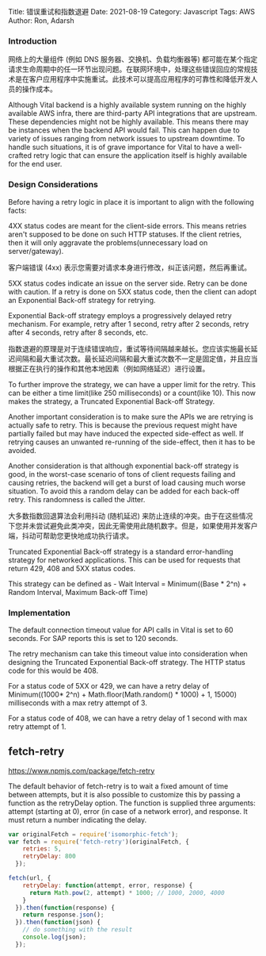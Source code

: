 Title: 错误重试和指数退避
Date: 2021-08-19
Category: Javascript
Tags: AWS
Author: Ron, Adarsh

### Introduction

网络上的大量组件 (例如 DNS 服务器、交换机、负载均衡器等) 都可能在某个指定请求生命周期中的任一环节出现问题。在联网环境中，处理这些错误回应的常规技术是在客户应用程序中实施重试。此技术可以提高应用程序的可靠性和降低开发人员的操作成本。

Although Vital backend is a highly available system running on the highly available AWS infra, there are third-party API integrations that are upstream. These dependencies might not be highly available. This means there may be instances when the backend API would fail. This can happen due to variety of issues ranging from network issues to upstream downtime. To handle such situations, it is of grave importance for Vital to have a well-crafted retry logic that can ensure the application itself is highly available for the end user.

### Design Considerations

Before having a retry logic in place it is important to align with the following facts:

4XX status codes are meant for the client-side errors. This means retries aren't supposed to be done on such HTTP statuses. If the client retries, then it will only aggravate the problems(unnecessary load on server/gateway).

客户端错误 (4xx) 表示您需要对请求本身进行修改，纠正该问题，然后再重试。

5XX status codes indicate an issue on the server side. Retry can be done with caution.
If a retry is done on 5XX status code, then the client can adopt an Exponential Back-off strategy for retrying.

Exponential Back-off strategy employs a progressively delayed retry mechanism. For example, retry after 1 second, retry after 2 seconds, retry after 4 seconds, retry after 8 seconds, etc.

指数退避的原理是对于连续错误响应，重试等待间隔越来越长。您应该实施最长延迟间隔和最大重试次数。最长延迟间隔和最大重试次数不一定是固定值，并且应当根据正在执行的操作和其他本地因素（例如网络延迟）进行设置。

To further improve the strategy, we can have a upper limit for the retry. This can be either a time limit(like 250 milliseconds) or a count(like 10). This now makes the strategy, a Truncated Exponential Back-off Strategy.

Another important consideration is to make sure the APIs we are retrying is actually safe to retry. This is because the previous request might have partially failed but may have induced the expected side-effect as well. If retrying causes an unwanted re-running of the side-effect, then it has to be avoided.

Another consideration is that although exponential back-off strategy is good, in the worst-case scenario of tons of client requests failing and causing retries, the backend will get a burst of load causing much worse situation. To avoid this a random delay can be added for each back-off retry. This randomness is called the Jitter.

大多数指数回退算法会利用抖动 (随机延迟) 来防止连续的冲突。由于在这些情况下您并未尝试避免此类冲突，因此无需使用此随机数字。但是，如果使用并发客户端，抖动可帮助您更快地成功执行请求。

Truncated Exponential Back-off strategy is a standard error-handling strategy for networked applications. This can be used for requests that return 429, 408 and 5XX status codes.

This strategy can be defined as - Wait Interval = Minimum((Base * 2^n) + Random Interval, Maximum Back-off Time)

### Implementation

The default connection timeout value for API calls in Vital is set to 60 seconds. For SAP reports this is set to 120 seconds.

The retry mechanism can take this timeout value into consideration when designing the Truncated Exponential Back-off strategy. The HTTP status code for this would be 408.

For a status code of 5XX or 429, we can have a retry delay of Minimum((1000* 2^n) + Math.floor(Math.random() * 1000) + 1, 15000) milliseconds with a max retry attempt of 3.

For a status code of 408, we can have a retry delay of 1 second with max retry attempt of 1.

## fetch-retry

https://www.npmjs.com/package/fetch-retry

The default behavior of fetch-retry is to wait a fixed amount of time between attempts, but it is also possible to customize this by passing a function as the retryDelay option. The function is supplied three arguments: attempt (starting at 0), error (in case of a network error), and response. It must return a number indicating the delay.

```js
var originalFetch = require('isomorphic-fetch');
var fetch = require('fetch-retry')(originalFetch, {
    retries: 5,
    retryDelay: 800
  });

fetch(url, {
    retryDelay: function(attempt, error, response) {
      return Math.pow(2, attempt) * 1000; // 1000, 2000, 4000
    }
  }).then(function(response) {
    return response.json();
  }).then(function(json) {
    // do something with the result
    console.log(json);
  });
```

